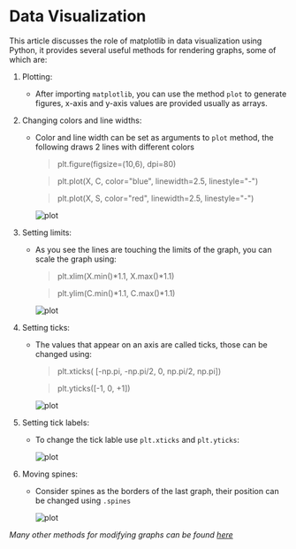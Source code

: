 # Data Visualization
This article discusses the role of matplotlib in data visualization using Python, it provides several useful methods for rendering graphs, some of which are:

1. Plotting:

    - After importing `matplotlib`, you can use the method `plot` to generate figures, x-axis and y-axis values are provided usually as arrays.

2. Changing colors and line widths:
    - Color and line width can be set as arguments to `plot` method, the following draws 2 lines with different colors
        > plt.figure(figsize=(10,6), dpi=80)

        >plt.plot(X, C, color="blue", linewidth=2.5, linestyle="-")
    
        >plt.plot(X, S, color="red",  linewidth=2.5, linestyle="-")

        ![plot](https://github.com/rougier/matplotlib-tutorial/raw/master/figures/exercice_3.png)

3. Setting limits:
    - As you see the lines are touching the limits of the graph, you can scale the graph using:
        >plt.xlim(X.min()*1.1, X.max()*1.1)

        >plt.ylim(C.min()*1.1, C.max()*1.1)

        ![plot](https://github.com/rougier/matplotlib-tutorial/raw/master/figures/exercice_5.png)

4. Setting ticks:
    - The values that appear on an axis are called ticks, those can be changed using:
        >plt.xticks( [-np.pi, -np.pi/2, 0, np.pi/2, np.pi])

        >plt.yticks([-1, 0, +1])

        ![plot](https://github.com/rougier/matplotlib-tutorial/raw/master/figures/exercice_5.png)

5. Setting tick labels:
    - To change the tick lable use `plt.xticks` and `plt.yticks`:

        ![plot](https://github.com/rougier/matplotlib-tutorial/raw/master/figures/exercice_6.png)

6. Moving spines:
    - Consider spines as the borders of the last graph, their position can be changed using `.spines`

        ![plot](https://github.com/rougier/matplotlib-tutorial/raw/master/figures/exercice_7.png)

*Many other methods for modifying graphs can be found [here](https://github.com/rougier/matplotlib-tutorial)*